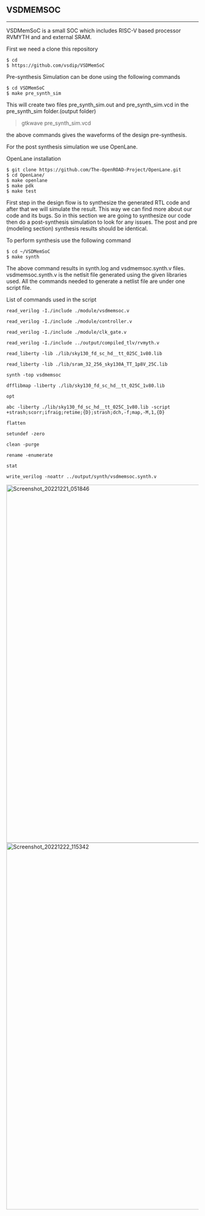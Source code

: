 

##  VSDMEMSOC
---
VSDMemSoC is a small SOC which includes RISC-V based processor RVMYTH and and external SRAM.

First we need a clone this repository

```
$ cd
$ https://github.com/vsdip/VSDMemSoC
```

Pre-synthesis Simulation can be done using the following commands

```
$ cd VSDMemSoC
$ make pre_synth_sim
```

This will create two files pre_synth_sim.out and pre_synth_sim.vcd in the pre_synth_sim folder.(output folder)

> gtkwave pre_synth_sim.vcd 

the above commands gives the waveforms of the design pre-synthesis.

For the post synthesis simulation we use OpenLane.

OpenLane installation

```
$ git clone https://github.com/The-OpenROAD-Project/OpenLane.git
$ cd OpenLane/
$ make openlane
$ make pdk
$ make test
```

First step in the design flow is to synthesize the generated RTL code and after that we will simulate the result.
This way we can find more about our code and its bugs. 
So in this section we are going to synthesize our code then do a post-synthesis simulation to look for any issues. 
The post and pre (modeling section) synthesis results should be identical.

To perform synthesis use the following command

```
$ cd ~/VSDMemSoC
$ make synth
```
The above command results in synth.log and vsdmemsoc.synth.v files.
vsdmemsoc.synth.v is the netlsit file generated using the given libraries used. All the commands needed to generate a netlist file are under one script file.

List of commands used in the script

```
read_verilog -I./include ./module/vsdmemsoc.v

read_verilog -I./include ./module/controller.v

read_verilog -I./include ./module/clk_gate.v

read_verilog -I./include ../output/compiled_tlv/rvmyth.v

read_liberty -lib ./lib/sky130_fd_sc_hd__tt_025C_1v80.lib

read_liberty -lib ./lib/sram_32_256_sky130A_TT_1p8V_25C.lib

synth -top vsdmemsoc

dfflibmap -liberty ./lib/sky130_fd_sc_hd__tt_025C_1v80.lib

opt

abc -liberty ./lib/sky130_fd_sc_hd__tt_025C_1v80.lib -script +strash;scorr;ifraig;retime;{D};strash;dch,-f;map,-M,1,{D}

flatten

setundef -zero

clean -purge

rename -enumerate

stat

write_verilog -noattr ../output/synth/vsdmemsoc.synth.v
```

<img width="937" alt="Screenshot_20221221_051846" src="https://user-images.githubusercontent.com/114488271/209082036-172dd7b5-c3ba-406f-aab7-8213b355f373.png">
<img width="960" alt="Screenshot_20221222_115342" src="https://user-images.githubusercontent.com/114488271/209082095-15772e6e-aa8e-463b-b0e6-18c00993703f.png">





